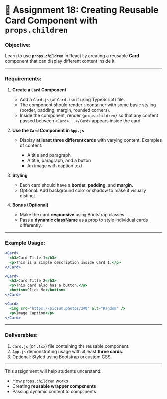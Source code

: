 # 📝 Assignment 18: Creating Reusable Card Component with `props.children`

### Objective:

Learn to use **`props.children`** in React by creating a reusable **Card** component that can display different content inside it.

---

### Requirements:

1. **Create a `Card` Component**

   * Add a `Card.js` (or `Card.tsx` if using TypeScript) file.
   * The component should render a container with some basic styling (border, padding, margin, rounded corners).
   * Inside the component, render `{props.children}` so that any content passed between `<Card>...</Card>` appears inside the card.

2. **Use the `Card` Component in `App.js`**

   * Display **at least three different cards** with varying content. Examples of content:

     * A title and paragraph
     * A title, paragraph, and a button
     * An image with caption text

3. **Styling**

   * Each card should have a **border**, **padding**, and **margin**.
   * Optional: Add background color or shadow to make it visually distinct.

4. **Bonus (Optional)**

   * Make the card **responsive** using Bootstrap classes.
   * Pass a **dynamic className** as a prop to style individual cards differently.

---

### Example Usage:

```jsx
<Card>
  <h3>Card Title 1</h3>
  <p>This is a simple description inside Card 1.</p>
</Card>

<Card>
  <h3>Card Title 2</h3>
  <p>This card also has a button.</p>
  <button>Click Me</button>
</Card>

<Card>
  <img src="https://picsum.photos/200" alt="Random" />
  <p>Image Caption</p>
</Card>
```

---

### Deliverables:

1. `Card.js` (or `.tsx`) file containing the reusable component.
2. `App.js` demonstrating usage with at least **three cards**.
3. Optional: Styled using Bootstrap or custom CSS.

---

This assignment will help students understand:

* How `props.children` works
* Creating **reusable wrapper components**
* Passing dynamic content to components